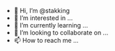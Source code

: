 - 👋 Hi, I’m @stakking
- 👀 I’m interested in ...
- 🌱 I’m currently learning ...
- 💞️ I’m looking to collaborate on ...
- 📫 How to reach me ...

<!---
stakking/stakking is a ✨ special ✨ repository because its `README.md` (this file) appears on your GitHub profile.
You can click the Preview link to take a look at your changes.
--->
